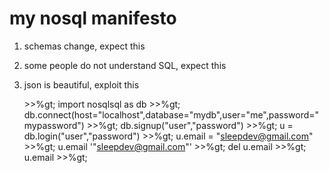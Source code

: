 my nosql manifesto
==================

1. schemas change, expect this
2. some people do not understand SQL, expect this
3. json is beautiful, exploit this

    &gt;&gt;%gt; import nosqlsql as db
    &gt;&gt;%gt; db.connect(host="localhost",database="mydb",user="me",password="mypassword")
    &gt;&gt;%gt; db.signup("user","password")
    &gt;&gt;%gt; u = db.login("user","password")
    &gt;&gt;%gt; u.email = "sleepdev@gmail.com"
    &gt;&gt;%gt; u.email
    '"sleepdev@gmail.com"'
    &gt;&gt;%gt; del u.email
    &gt;&gt;%gt; u.email
    &gt;&gt;%gt; 
